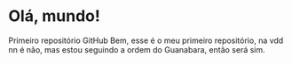 # Olá, mundo!
 Primeiro repositório GitHub
 Bem, esse é o meu primeiro repositório, na vdd nn é não, mas 
 estou seguindo a ordem do Guanabara, então será sim.
